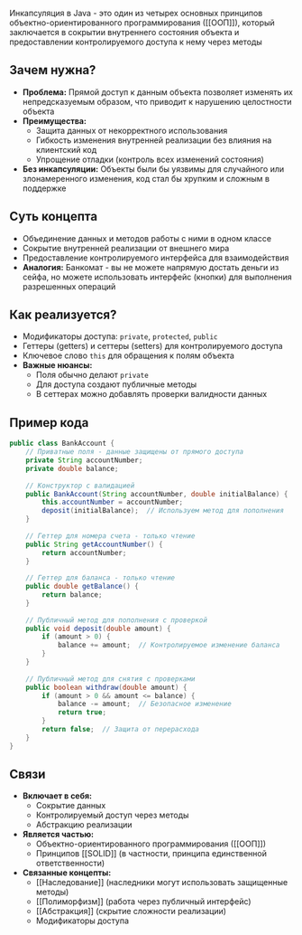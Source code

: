 ---
---
Инкапсуляция в Java - это один из четырех основных принципов объектно-ориентированного программирования ([[ООП]]), который заключается в сокрытии внутреннего состояния объекта и предоставлении контролируемого доступа к нему через методы

## Зачем нужна?

- **Проблема:** Прямой доступ к данным объекта позволяет изменять их непредсказуемым образом, что приводит к нарушению целостности объекта
- **Преимущества:**
    - Защита данных от некорректного использования
    - Гибкость изменения внутренней реализации без влияния на клиентский код
    - Упрощение отладки (контроль всех изменений состояния)
- **Без инкапсуляции:** Объекты были бы уязвимы для случайного или злонамеренного изменения, код стал бы хрупким и сложным в поддержке

## Суть концепта

- Объединение данных и методов работы с ними в одном классе
- Сокрытие внутренней реализации от внешнего мира
- Предоставление контролируемого интерфейса для взаимодействия
- **Аналогия:** Банкомат - вы не можете напрямую достать деньги из сейфа, но можете использовать интерфейс (кнопки) для выполнения разрешенных операций

## Как реализуется?

- Модификаторы доступа: `private`, `protected`, `public`
- Геттеры (getters) и сеттеры (setters) для контролируемого доступа
- Ключевое слово `this` для обращения к полям объекта
- **Важные нюансы:**
    - Поля обычно делают `private`
    - Для доступа создают публичные методы
    - В сеттерах можно добавлять проверки валидности данных

## Пример кода

``` java
public class BankAccount {
    // Приватные поля - данные защищены от прямого доступа
    private String accountNumber;
    private double balance;
    
    // Конструктор с валидацией
    public BankAccount(String accountNumber, double initialBalance) {
        this.accountNumber = accountNumber;
        deposit(initialBalance);  // Используем метод для пополнения
    }
    
    // Геттер для номера счета - только чтение
    public String getAccountNumber() {
        return accountNumber;
    }
    
    // Геттер для баланса - только чтение
    public double getBalance() {
        return balance;
    }
    
    // Публичный метод для пополнения с проверкой
    public void deposit(double amount) {
        if (amount > 0) {
            balance += amount;  // Контролируемое изменение баланса
        }
    }
    
    // Публичный метод для снятия с проверками
    public boolean withdraw(double amount) {
        if (amount > 0 && amount <= balance) {
            balance -= amount;  // Безопасное изменение
            return true;
        }
        return false;  // Защита от перерасхода
    }
}
```

## Связи

- **Включает в себя:**
    - Сокрытие данных
    - Контролируемый доступ через методы
    - Абстракцию реализации
- **Является частью:**
    - Объектно-ориентированного программирования ([[ООП]])
    - Принципов [[SOLID]] (в частности, принципа единственной ответственности)
- **Связанные концепты:**
    - [[Наследование]] (наследники могут использовать защищенные методы)
    - [[Полиморфизм]] (работа через публичный интерфейс)
    - [[Абстракция]] (скрытие сложности реализации)
    - Модификаторы доступа